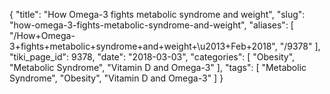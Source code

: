 {
    "title": "How Omega-3 fights metabolic syndrome and weight",
    "slug": "how-omega-3-fights-metabolic-syndrome-and-weight",
    "aliases": [
        "/How+Omega-3+fights+metabolic+syndrome+and+weight+\u2013+Feb+2018",
        "/9378"
    ],
    "tiki_page_id": 9378,
    "date": "2018-03-03",
    "categories": [
        "Obesity",
        "Metabolic Syndrome",
        "Vitamin D and Omega-3"
    ],
    "tags": [
        "Metabolic Syndrome",
        "Obesity",
        "Vitamin D and Omega-3"
    ]
}